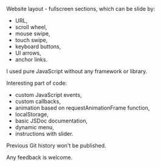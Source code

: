 Website layout - fullscreen sections, which can be slide by:
- URL,
- scroll wheel,
- mouse swipe,
- touch swipe,
- keyboard buttons,
- UI arrows,
- anchor links.

I used pure JavaScript without any framework or library.

Interesting part of code:
- custom JavaScript events,
- custom callbacks,
- animation based on requestAnimationFrame function,
- localStorage,
- basic JSDoc documentation,
- dynamic menu,
- instructions with slider.

Previous Git history won't be published.

Any feedback is welcome.

